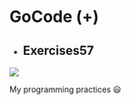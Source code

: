 # GoCode (+)

+ ## Exercises57
[![]( https://pragprog.com/titles/bhwb/exercises-for-programmers/bhwb_hu84ccfb793eb153d5f929caaf8b63424a_201154_375x0_resize_q75_box.jpg)](https://pragprog.com/titles/bhwb/exercises-for-programmers/)

 My programming practices 😃